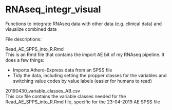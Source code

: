 # RNAseq_integr_visual
Functions to integrate RNAseq data with other data (e.g. clinical data) and visualize combined data

File descriptions:

Read_AE_SPPS_into_R.Rmd  
This is an Rmd file that contains the import AE bit of my RNAseq pipeline. It does a few things:
- Imports Athero-Express data from an SPSS file
- Tidy the data, including setting the propper classes for the variables and switching value codes by value labels (easier for humans to read)

20190430_variable_classes_AB.csv  
This csv file contains the variable classes needed for the Read_AE_SPPS_into_R.Rmd file, specific for the 23-04-2019 AE SPSS file

